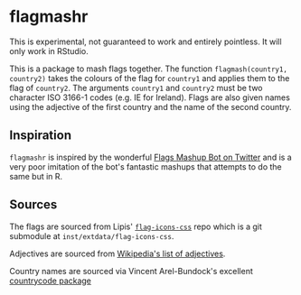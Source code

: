 # flagmashr

This is experimental, not guaranteed to work and entirely pointless. It will only work in RStudio.

This is a package to mash flags together. The function `flagmash(country1, country2)` takes the colours of the flag for `country1` and applies them to the flag of `country2`. The arguments `country1` and `country2` must be two character ISO 3166-1 codes (e.g. IE for Ireland). Flags are also given names using the adjective of the first country and the name of the second country.

## Inspiration
`flagmashr` is inspired by the wonderful [Flags Mashup Bot on Twitter](https://twitter.com/FlagsMashupBot) and is a very poor imitation of the bot's fantastic mashups that attempts to do the same but in R.

## Sources
The flags are sourced from Lipis' [`flag-icons-css`](https://github.com/lipis/flag-icon-css/) repo which is a git submodule at `inst/extdata/flag-icons-css`.

Adjectives are sourced from [Wikipedia's list of adjectives](https://en.wikipedia.org/wiki/List_of_adjectival_and_demonymic_forms_for_countries_and_nations).

Country names are sourced via Vincent Arel-Bundock's excellent [countrycode package](https://vincentarelbundock.github.io/countrycode)
